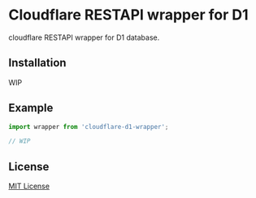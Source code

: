 # Cloudflare RESTAPI wrapper for D1
cloudflare RESTAPI wrapper for D1 database.
## Installation
WIP
## Example
```typescript
import wrapper from 'cloudflare-d1-wrapper';

// WIP

```

## License
[MIT License](https://choosealicense.com/licenses/mit/)
